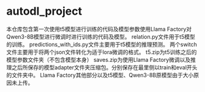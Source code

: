# autodl_project
本仓库包含第一次使用t5模型进行训练的代码及模型参数使用Llama Factory对Qwen3-8B模型进行微调时进行训练的代码及模型。
relation.py文件用于t5模型的训练。
predictions_with_ids.py文件主要用于t5模型的推理预测。
两个switch文件主要用于将两个json文件转化为适于lora微调的格式。
t5.zip为t5训练之后的模型参数文件夹（不包含模型本身）
saves.zip为使用Llama Factory微调以及推理之后所保存的模型adapter文件夹压缩包。分别保存在最里侧以train和eval开头的文件夹中。
Llama Factory其他部分以及t5模型、Qwen3-8B原模型由于大小原因未上传。